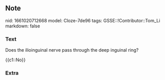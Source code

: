 ## Note
nid: 1661020712668
model: Cloze-7de96
tags: GSSE::!Contributor::Tom_Li
markdown: false

### Text
Does the ilioinguinal nerve pass through the deep inguinal ring?

{{c1::No}}

### Extra


